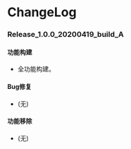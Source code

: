 # ChangeLog

### Release_1.0.0_20200419_build_A

#### 功能构建

- 全功能构建。

#### Bug修复

- (无)

#### 功能移除

- (无)
